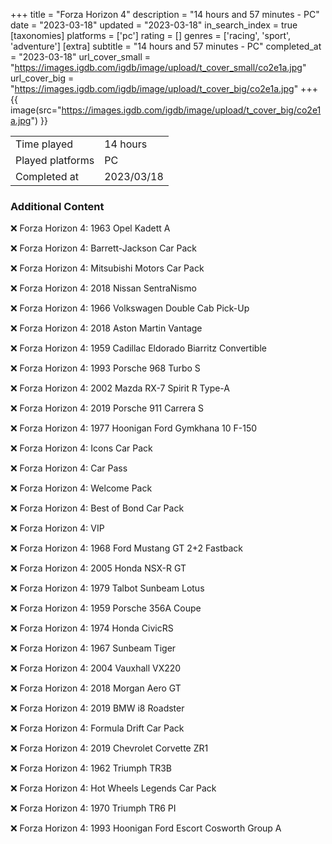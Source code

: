 +++
title = "Forza Horizon 4"
description = "14 hours and 57 minutes - PC"
date = "2023-03-18"
updated = "2023-03-18"
in_search_index = true
[taxonomies]
platforms = ['pc']
rating = []
genres = ['racing', 'sport', 'adventure']
[extra]
subtitle = "14 hours and 57 minutes - PC"
completed_at = "2023-03-18"
url_cover_small = "https://images.igdb.com/igdb/image/upload/t_cover_small/co2e1a.jpg"
url_cover_big = "https://images.igdb.com/igdb/image/upload/t_cover_big/co2e1a.jpg"
+++
{{ image(src="https://images.igdb.com/igdb/image/upload/t_cover_big/co2e1a.jpg") }}

|              |            |
| ------------ | ---------- |
| Time played  | 14 hours |
| Played platforms    | PC |
| Completed at | 2023/03/18 |



### Additional Content


❌ Forza Horizon 4: 1963 Opel Kadett A

❌ Forza Horizon 4: Barrett-Jackson Car Pack

❌ Forza Horizon 4: Mitsubishi Motors Car Pack

❌ Forza Horizon 4: 2018 Nissan SentraNismo

❌ Forza Horizon 4: 1966 Volkswagen Double Cab Pick-Up

❌ Forza Horizon 4: 2018 Aston Martin Vantage

❌ Forza Horizon 4: 1959 Cadillac Eldorado Biarritz Convertible

❌ Forza Horizon 4: 1993 Porsche 968 Turbo S

❌ Forza Horizon 4: 2002 Mazda RX-7 Spirit R Type-A

❌ Forza Horizon 4: 2019 Porsche 911 Carrera S

❌ Forza Horizon 4: 1977 Hoonigan Ford Gymkhana 10 F-150

❌ Forza Horizon 4: Icons Car Pack

❌ Forza Horizon 4: Car Pass

❌ Forza Horizon 4: Welcome Pack

❌ Forza Horizon 4: Best of Bond Car Pack

❌ Forza Horizon 4: VIP

❌ Forza Horizon 4: 1968 Ford Mustang GT 2+2 Fastback

❌ Forza Horizon 4: 2005 Honda NSX-R GT

❌ Forza Horizon 4: 1979 Talbot Sunbeam Lotus

❌ Forza Horizon 4: 1959 Porsche 356A Coupe

❌ Forza Horizon 4: 1974 Honda CivicRS

❌ Forza Horizon 4: 1967 Sunbeam Tiger

❌ Forza Horizon 4: 2004 Vauxhall VX220

❌ Forza Horizon 4: 2018 Morgan Aero GT

❌ Forza Horizon 4: 2019 BMW i8 Roadster

❌ Forza Horizon 4: Formula Drift Car Pack

❌ Forza Horizon 4: 2019 Chevrolet Corvette ZR1

❌ Forza Horizon 4: 1962 Triumph TR3B

❌ Forza Horizon 4: Hot Wheels Legends Car Pack

❌ Forza Horizon 4: 1970 Triumph TR6 PI

❌ Forza Horizon 4: 1993 Hoonigan Ford Escort Cosworth Group A

